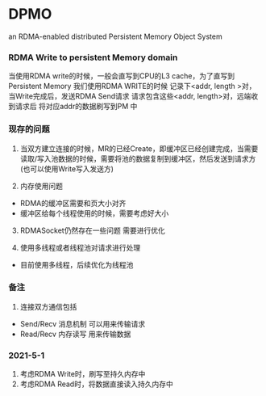 # DPMO

an RDMA-enabled distributed Persistent Memory Object System

### RDMA Write to persistent Memory domain
  
当使用RDMA write的时候，一般会直写到CPU的L3 cache，为了直写到Persistent Memory
我们使用RDMA WRITE的时候 记录下<addr, length >对，当Write完成后，发送RDMA Send请求 请求包含这些<addr, length>对，远端收到请求后 将对应addr的数据刷写到PM
中

### 现存的问题

1. 当双方建立连接的时候，MR的已经Create，即缓冲区已经创建完成，当需要读取/写入池数据的时候，需要将池的数据复制到缓冲区，然后发送到请求方(也可以使用Write写入发送方)

2. 内存使用问题 

- RDMA的缓冲区需要和页大小对齐
- 缓冲区给每个线程使用的时候，需要考虑好大小

3. RDMASocket仍然存在一些问题 需要进行优化

4. 使用多线程或者线程池对请求进行处理 
- 目前使用多线程，后续优化为线程池

### 备注
1. 连接双方通信包括
- Send/Recv 消息机制 可以用来传输请求
- Read/Recv 内存读写 用来传输数据


### 2021-5-1
1. 考虑RDMA Write时，刷写至持久内存中
2. 考虑RDMA Read时，将数据直接读入持久内存中
